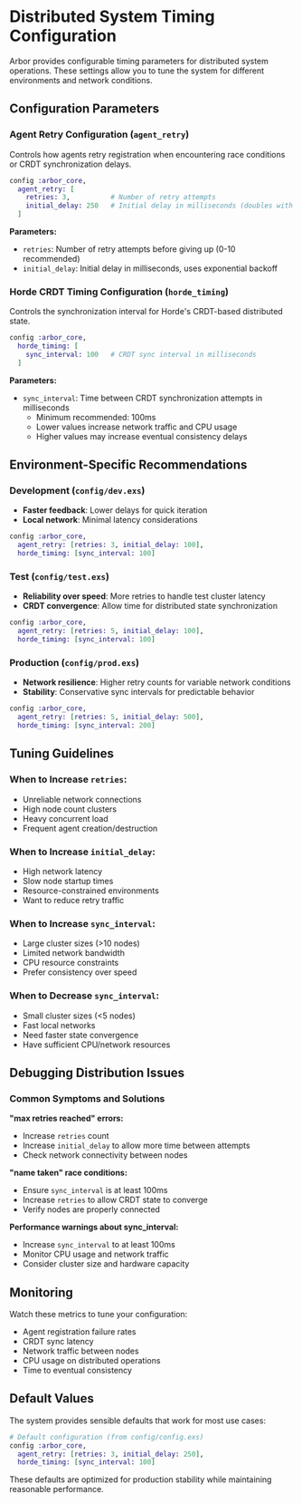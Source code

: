 # Distributed System Timing Configuration

Arbor provides configurable timing parameters for distributed system operations. These settings allow you to tune the system for different environments and network conditions.

## Configuration Parameters

### Agent Retry Configuration (`agent_retry`)

Controls how agents retry registration when encountering race conditions or CRDT synchronization delays.

```elixir
config :arbor_core,
  agent_retry: [
    retries: 3,          # Number of retry attempts
    initial_delay: 250   # Initial delay in milliseconds (doubles with each retry)
  ]
```

**Parameters:**
- `retries`: Number of retry attempts before giving up (0-10 recommended)
- `initial_delay`: Initial delay in milliseconds, uses exponential backoff

### Horde CRDT Timing Configuration (`horde_timing`)

Controls the synchronization interval for Horde's CRDT-based distributed state.

```elixir
config :arbor_core,
  horde_timing: [
    sync_interval: 100   # CRDT sync interval in milliseconds
  ]
```

**Parameters:**
- `sync_interval`: Time between CRDT synchronization attempts in milliseconds
  - Minimum recommended: 100ms
  - Lower values increase network traffic and CPU usage
  - Higher values may increase eventual consistency delays

## Environment-Specific Recommendations

### Development (`config/dev.exs`)
- **Faster feedback**: Lower delays for quick iteration
- **Local network**: Minimal latency considerations

```elixir
config :arbor_core,
  agent_retry: [retries: 3, initial_delay: 100],
  horde_timing: [sync_interval: 100]
```

### Test (`config/test.exs`)
- **Reliability over speed**: More retries to handle test cluster latency
- **CRDT convergence**: Allow time for distributed state synchronization

```elixir
config :arbor_core,
  agent_retry: [retries: 5, initial_delay: 100],
  horde_timing: [sync_interval: 100]
```

### Production (`config/prod.exs`)
- **Network resilience**: Higher retry counts for variable network conditions
- **Stability**: Conservative sync intervals for predictable behavior

```elixir
config :arbor_core,
  agent_retry: [retries: 5, initial_delay: 500],
  horde_timing: [sync_interval: 200]
```

## Tuning Guidelines

### When to Increase `retries`:
- Unreliable network connections
- High node count clusters
- Heavy concurrent load
- Frequent agent creation/destruction

### When to Increase `initial_delay`:
- High network latency
- Slow node startup times
- Resource-constrained environments
- Want to reduce retry traffic

### When to Increase `sync_interval`:
- Large cluster sizes (>10 nodes)
- Limited network bandwidth
- CPU resource constraints
- Prefer consistency over speed

### When to Decrease `sync_interval`:
- Small cluster sizes (<5 nodes)
- Fast local networks
- Need faster state convergence
- Have sufficient CPU/network resources

## Debugging Distribution Issues

### Common Symptoms and Solutions

**"max retries reached" errors:**
- Increase `retries` count
- Increase `initial_delay` to allow more time between attempts
- Check network connectivity between nodes

**"name taken" race conditions:**
- Ensure `sync_interval` is at least 100ms
- Increase `retries` to allow CRDT state to converge
- Verify nodes are properly connected

**Performance warnings about sync_interval:**
- Increase `sync_interval` to at least 100ms
- Monitor CPU usage and network traffic
- Consider cluster size and hardware capacity

## Monitoring

Watch these metrics to tune your configuration:
- Agent registration failure rates
- CRDT sync latency
- Network traffic between nodes
- CPU usage on distributed operations
- Time to eventual consistency

## Default Values

The system provides sensible defaults that work for most use cases:

```elixir
# Default configuration (from config/config.exs)
config :arbor_core,
  agent_retry: [retries: 3, initial_delay: 250],
  horde_timing: [sync_interval: 100]
```

These defaults are optimized for production stability while maintaining reasonable performance.